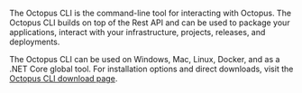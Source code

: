 The Octopus CLI is the command-line tool for interacting with Octopus. The Octopus CLI builds on top of the Rest API and can be used to package your applications, interact with your infrastructure, projects, releases, and deployments.

The Octopus CLI can be used on Windows, Mac, Linux, Docker, and as a .NET Core global tool. For installation options and direct downloads, visit the [Octopus CLI download page](https://octopus.com/downloads/octopuscli).
